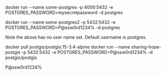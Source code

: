 docker run --name some-postgres -p 4000:5432 -e POSTGRES_PASSWORD=mysecretpassword -d postgres

docker run --name some-postgres2 -p 5432:5432 -e POSTGRES_PASSWORD=P@ssw0rd1234% -d postgres

Note the above has no user name set. Default username is postgres.

docker pull postgis/postgis:15-3.4-alpine
docker run --name sharing-hope-postgis -p 5432:5432 -e POSTGRES_PASSWORD=P@ssw0rd1234% -d postgis/postgis

P@ssw0rd1234%

